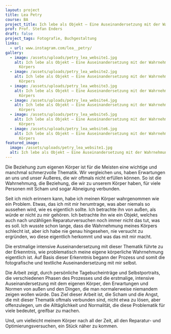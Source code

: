 ```yaml
---
layout: project
title: Lea Petry
course: BA
project_title: Ich lebe als Objekt – Eine Auseinandersetzung mit der Wahrnehmung des Körpers
prof: Prof. Stefan Enders
draft: false
project_tags: Fotografie, Buchgestaltung
links:
  - url: www.instagram.com/lea__petry/
gallery:
  - image: /assets/uploads/petry_lea_website1.jpg
    alt: Ich lebe als Objekt – Eine Auseinandersetzung mit der Wahrnehmung des
      Körpers
  - image: /assets/uploads/petry_lea_website2.jpg
    alt: Ich lebe als Objekt – Eine Auseinandersetzung mit der Wahrnehmung des
      Körpers
  - image: /assets/uploads/petry_lea_website3.jpg
    alt: Ich lebe als Objekt – Eine Auseinandersetzung mit der Wahrnehmung des
      Körpers
  - image: /assets/uploads/petry_lea_website4.jpg
    alt: Ich lebe als Objekt – Eine Auseinandersetzung mit der Wahrnehmung des
      Körpers
  - image: /assets/uploads/petry_lea_website5.jpg
    alt: Ich lebe als Objekt – Eine Auseinandersetzung mit der Wahrnehmung des
      Körpers
  - image: /assets/uploads/petry_lea_website6.jpg
    alt: Ich lebe als Objekt – Eine Auseinandersetzung mit der Wahrnehmung des
      Körpers
featured_image:
  image: /assets/uploads/petry_lea_website1.jpg
  alt: Ich lebe als Objekt – Eine Auseinandersetzung mit der Wahrnehmung des Körpers
---
```

Die Beziehung zum eigenen Körper ist für die Meisten eine wichtige und manchmal schmerzvolle Thematik. Wir vergleichen uns, haben Erwartungen an uns und unser Äußeres, die wir oftmals nicht erfüllen können. So ist die Wahrnehmung, die Beziehung, die wir zu unserem Körper haben, für viele Personen mit Scham und sogar Abneigung verbunden. 

Seit ich mich erinnern kann, habe ich meinen Körper wahrgenommen wie ein Problem. Etwas, das ich mit mir herumtrage, was aber niemals so aussehen wird, wie es eigentlich sollte. Ich betrachte ihn von außen, als würde er nicht zu mir gehören. Ich betrachte ihn wie ein Objekt, welches auch nach unzähligen Reparaturversuchen noch immer nicht das tut, was es soll. Ich wusste schon lange, dass die Wahrnehmung meines Körpers schlecht ist, aber ich habe nie genau hingesehen, nie versucht zu ergründen, wo diese eigentlich herkommt und was das mit mir macht. 

Die erstmalige intensive Auseinandersetzung mit dieser Thematik führte zu der Erkenntnis, wie problematisch meine eigene körperliche Wahrnehmung eigentlich ist. Auf Basis dieser Erkenntnis begann der Prozess und somit die fotografische und textliche Auseinandersetzung mit mir selbst. 

Die Arbeit zeigt, durch persönliche Tagebucheinträge und Selbstportraits, die verschiedenen Phasen des Prozesses und die erstmalige, intensive Auseinandersetzung mit dem eigenen Körper, den Erwartungen und Normen von außen und den Dingen, die man normalerweise niemandem zeigen wollen würde. Das Ziel dieser Arbeit ist, die Scham und die Angst, die mit dieser Thematik oftmals verbunden sind, nicht etwa zu lösen, aber offenzulegen, um die Alltäglichkeit und Normalität, die diese Problematik für viele bedeutet, greifbar zu machen. 

Und, um vielleicht meinem Körper nach all der Zeit, all den Reparatur- und Optimierungsversuchen, ein Stück näher zu kommen.